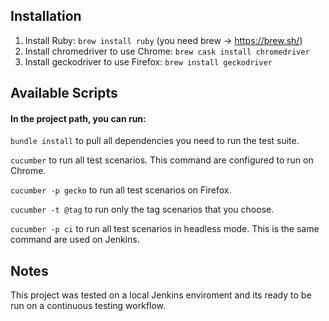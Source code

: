 ## Installation
1. Install Ruby: `brew install ruby` (you need brew -> https://brew.sh/)
2. Install chromedriver to use Chrome: `brew cask install chromedriver`
3. Install geckodriver to use Firefox: `brew install geckodriver`


## Available Scripts

#### In the project path, you can run:

`bundle install` to pull all dependencies you need to run the test suite.

`cucumber` to run all test scenarios. This command are configured to run on Chrome.

`cucumber -p gecko` to run all test scenarios on Firefox.

`cucumber -t @tag` to run only the tag scenarios that you choose.

`cucumber -p ci` to run all test scenarios in headless mode. This is the same command are used on Jenkins.

## Notes

This project was tested on a local Jenkins enviroment and its ready to be run on a continuous testing workflow.
